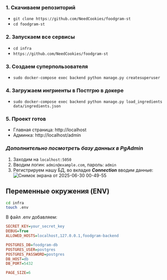 ### 1. Скачиваем репозиторий
* ```git clone https://github.com/NeedCookies/foodgram-st```  
* ```cd foodgram-st```  
  
### 2. Запускаем все сервисы
* ```cd infra```  
* ```https://github.com/NeedCookies/foodgram-st```

### 3. Создаем суперпользователя
* ```sudo docker-compose exec backend python manage.py createsuperuser```

### 4. Загружаем ингриенты в Постгрю в докере
* ```sudo docker-compose exec backend python manage.py load_ingredients data/ingredients.json```

### 5. Проект готов

* Главная страница: http://localhost
* Админка: http://localhost/admin 

### *Дополнительно посмотреть базу данных в PgAdmin*
1) Заходим на `localhost:5050`
2) Вводим логин: `admin@example.com`, пароль: `admin`
3) Регистрируем нашу БД, во вкладке ***Connection*** вводим данные:
   ![Снимок экрана от 2025-06-30 00-49-55](https://github.com/user-attachments/assets/d1ef3e8b-67f5-44f3-ad22-0c68046620e9)


## Переменные окружения (ENV)

```bash
cd infra
touch .env
```
В файл .env добавляем:
```ini
SECRET_KEY=your_secret_key
DEBUG=True
ALLOWED_HOSTS=localhost,127.0.0.1,foodgram-backend

POSTGRES_DB=foodgram-db
POSTGRES_USER=postgres
POSTGRES_PASSWORD=postgres
DB_HOST=db
DB_PORT=5432

PAGE_SIZE=6
